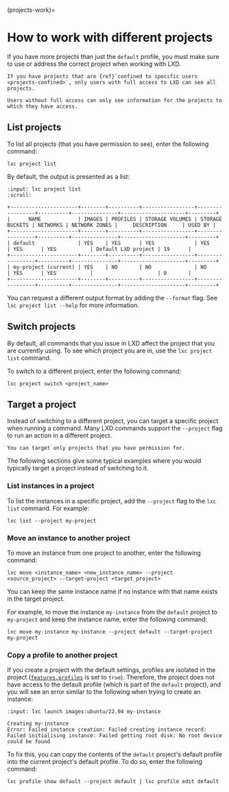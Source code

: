 (projects-work)=
# How to work with different projects

If you have more projects than just the `default` profile, you must make sure to use or address the correct project when working with LXD.

```{note}
If you have projects that are {ref}`confined to specific users <projects-confined>`, only users with full access to LXD can see all projects.

Users without full access can only see information for the projects to which they have access.
```

## List projects

To list all projects (that you have permission to see), enter the following command:

    lxc project list

By default, the output is presented as a list:

```{terminal}
:input: lxc project list
:scroll:

+----------------------+--------+----------+-----------------+-----------------+----------+---------------+---------------------+---------+
|      NAME            | IMAGES | PROFILES | STORAGE VOLUMES | STORAGE BUCKETS | NETWORKS | NETWORK ZONES |     DESCRIPTION     | USED BY |
+----------------------+--------+----------+-----------------+-----------------+----------+---------------+---------------------+---------+
| default              | YES    | YES      | YES             | YES             | YES      | YES           | Default LXD project | 19      |
+----------------------+--------+----------+-----------------+-----------------+----------+---------------+---------------------+---------+
| my-project (current) | YES    | NO       | NO              | NO              | YES      | YES           |                     | 0       |
+----------------------+--------+----------+-----------------+-----------------+----------+---------------+---------------------+---------+
```

You can request a different output format by adding the `--format` flag.
See `lxc project list --help` for more information.

## Switch projects

By default, all commands that you issue in LXD affect the project that you are currently using.
To see which project you are in, use the `lxc project list` command.

To switch to a different project, enter the following command:

    lxc project switch <project_name>

## Target a project

Instead of switching to a different project, you can target a specific project when running a command.
Many LXD commands support the `--project` flag to run an action in a different project.

```{note}
You can target only projects that you have permission for.
```

The following sections give some typical examples where you would typically target a project instead of switching to it.

### List instances in a project

To list the instances in a specific project, add the `--project` flag to the `lxc list` command.
For example:

    lxc list --project my-project

### Move an instance to another project

To move an instance from one project to another, enter the following command:

    lxc move <instance_name> <new_instance_name> --project <source_project> --target-project <target_project>

You can keep the same instance name if no instance with that name exists in the target project.

For example, to move the instance `my-instance` from the `default` project to `my-project` and keep the instance name, enter the following command:

    lxc move my-instance my-instance --project default --target-project my-project

### Copy a profile to another project

If you create a project with the default settings, profiles are isolated in the project ([`features.profiles`](project-features) is set to `true`).
Therefore, the project does not have access to the default profile (which is part of the `default` project), and you will see an error similar to the following when trying to create an instance:

```{terminal}
:input: lxc launch images:ubuntu/22.04 my-instance

Creating my-instance
Error: Failed instance creation: Failed creating instance record: Failed initialising instance: Failed getting root disk: No root device could be found
```

To fix this, you can copy the contents of the `default` project's default profile into the current project's default profile.
To do so, enter the following command:

    lxc profile show default --project default | lxc profile edit default
